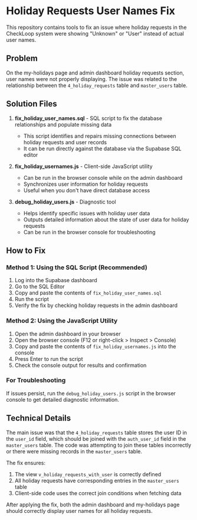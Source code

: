 # Holiday Requests User Names Fix

This repository contains tools to fix an issue where holiday requests in the CheckLoop system were showing "Unknown" or "User" instead of actual user names.

## Problem

On the my-holidays page and admin dashboard holiday requests section, user names were not properly displaying. The issue was related to the relationship between the `4_holiday_requests` table and `master_users` table.

## Solution Files

1. **fix_holiday_user_names.sql** - SQL script to fix the database relationships and populate missing data
   - This script identifies and repairs missing connections between holiday requests and user records
   - It can be run directly against the database via the Supabase SQL editor

2. **fix_holiday_usernames.js** - Client-side JavaScript utility
   - Can be run in the browser console while on the admin dashboard 
   - Synchronizes user information for holiday requests
   - Useful when you don't have direct database access

3. **debug_holiday_users.js** - Diagnostic tool
   - Helps identify specific issues with holiday user data
   - Outputs detailed information about the state of user data for holiday requests
   - Can be run in the browser console for troubleshooting

## How to Fix

### Method 1: Using the SQL Script (Recommended)

1. Log into the Supabase dashboard
2. Go to the SQL Editor
3. Copy and paste the contents of `fix_holiday_user_names.sql`
4. Run the script
5. Verify the fix by checking holiday requests in the admin dashboard

### Method 2: Using the JavaScript Utility

1. Open the admin dashboard in your browser
2. Open the browser console (F12 or right-click > Inspect > Console)
3. Copy and paste the contents of `fix_holiday_usernames.js` into the console
4. Press Enter to run the script
5. Check the console output for results and confirmation

### For Troubleshooting

If issues persist, run the `debug_holiday_users.js` script in the browser console to get detailed diagnostic information.

## Technical Details

The main issue was that the `4_holiday_requests` table stores the user ID in the `user_id` field, which should be joined with the `auth_user_id` field in the `master_users` table. The code was attempting to join these tables incorrectly or there were missing records in the `master_users` table.

The fix ensures:
1. The view `v_holiday_requests_with_user` is correctly defined
2. All holiday requests have corresponding entries in the `master_users` table
3. Client-side code uses the correct join conditions when fetching data

After applying the fix, both the admin dashboard and my-holidays page should correctly display user names for all holiday requests.